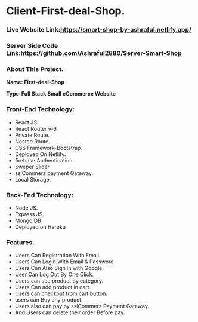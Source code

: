 # Client-First-deal-Shop.
### Live Website Link:https://smart-shop-by-ashraful.netlify.app/
### Server Side Code Link:https://github.com/Ashraful2880/Server-Smart-Shop

### About This Project.

**Name: First-deal-Shop**

**Type-Full Stack Small eCommerce Website**

### Front-End Technology:

* React JS.
* React Router v-6.
* Private Route.
* Nested Route.
* CSS Framework-Bootstrap.
* Deployed On Netlify.
* firebase Authentication.
* Sweper Slider
* sslCommerz payment Gateway.
* Local Storage.

### Back-End Technology:

* Node JS.
* Express JS.
* Mongo DB
* Deployed on Heroku

### Features.

* Users Can Registration With Email.
* Users Can Login With Email & Password
* Users Can Also Sign in with Google.
* User Can Log Out By One Click.
* Users can see product by category.
* Users Can add product in cart.
* Users can checkout from cart button.
* users can Buy any product.
* Users also can pay by sslCommerz Payment Gateway.
* And Users can delete their order Before pay.
